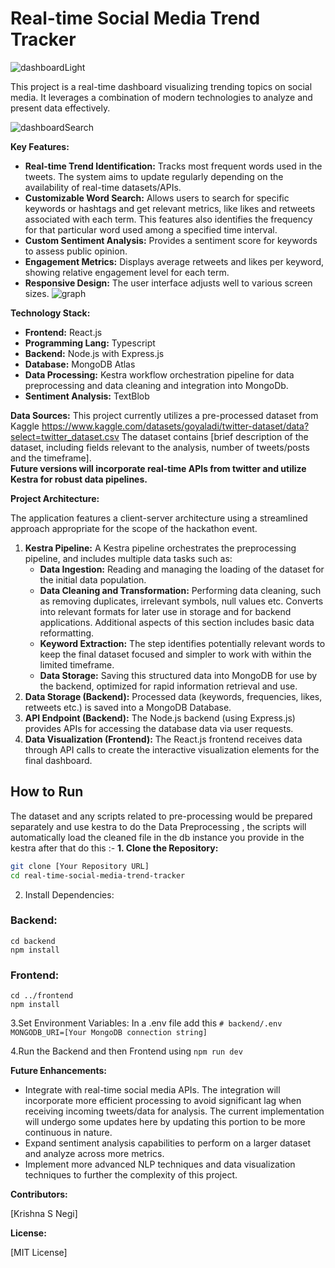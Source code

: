 # Real-time Social Media Trend Tracker 

![dashboardLight](https://github.com/user-attachments/assets/b2972b81-201c-43e6-98f4-da5785b700fc)


This project is a real-time dashboard visualizing trending topics on social media. It leverages a combination of modern technologies to analyze and present data effectively.  

![dashboardSearch](https://github.com/user-attachments/assets/1f31c35d-6c65-4dad-bc37-6345e1512b9e)

**Key Features:**

* **Real-time Trend Identification:** Tracks most frequent words used in the tweets. The system aims to update regularly depending on the availability of real-time datasets/APIs.
* **Customizable Word Search:** Allows users to search for specific keywords or hashtags and get relevant metrics, like likes and retweets associated with each term.  This features also identifies the frequency for that particular word used among a specified time interval. 
* **Custom Sentiment Analysis:** Provides a sentiment score for keywords to assess public opinion.
* **Engagement Metrics:** Displays average retweets and likes per keyword, showing relative engagement level for each term.
* **Responsive Design:** The user interface adjusts well to various screen sizes.
![graph](https://github.com/user-attachments/assets/aff266ba-6fa2-49fe-acf9-7e2014f13e00)

**Technology Stack:**

* **Frontend:** React.js
* **Programming Lang:** Typescript
* **Backend:** Node.js with Express.js
* **Database:** MongoDB Atlas
* **Data Processing:** Kestra workflow orchestration pipeline for data preprocessing and data cleaning and integration into MongoDb.
* **Sentiment Analysis:** TextBlob


**Data Sources:**
This project currently utilizes a pre-processed dataset from Kaggle https://www.kaggle.com/datasets/goyaladi/twitter-dataset/data?select=twitter_dataset.csv
The dataset contains [brief description of the dataset, including fields relevant to the analysis, number of tweets/posts and the timeframe].  
**Future versions will incorporate real-time APIs from twitter and utilize Kestra for robust data pipelines.**

**Project Architecture:**

The application features a client-server architecture using a streamlined approach appropriate for the scope of the hackathon event. 

1. **Kestra Pipeline:** A Kestra pipeline orchestrates the preprocessing pipeline, and includes multiple data tasks such as:
     * **Data Ingestion:** Reading and managing the loading of the dataset for the initial data population.
     * **Data Cleaning and Transformation:**  Performing data cleaning, such as removing duplicates, irrelevant symbols, null values etc.   Converts into relevant formats for later use in storage and for backend applications.  Additional aspects of this section includes basic data reformatting.
     * **Keyword Extraction:** The step identifies potentially relevant words to keep the final dataset focused and simpler to work with within the limited timeframe.
     * **Data Storage:** Saving this structured data into MongoDB for use by the backend, optimized for rapid information retrieval and use.
2. **Data Storage (Backend):** Processed data (keywords, frequencies, likes, retweets etc.) is saved into a MongoDB Database.
3. **API Endpoint (Backend):** The Node.js backend (using Express.js) provides APIs for accessing the database data via user requests. 
4. **Data Visualization (Frontend):**  The React.js frontend receives data through API calls to create the interactive visualization elements for the final dashboard. 

## How to Run
The dataset and any scripts related to pre-processing would be prepared separately and use kestra to do the Data Preprocessing , the scripts will automatically load the cleaned file in the db instance you provide in the kestra after that do this :-
**1. Clone the Repository:**

```bash
git clone [Your Repository URL]
cd real-time-social-media-trend-tracker
```
2. Install Dependencies:

 ### Backend:
```
cd backend
npm install
```

### Frontend:
```
cd ../frontend
npm install
```
3.Set Environment Variables:
In a .env file add this ```# backend/.env
MONGODB_URI=[Your MongoDB connection string]```

4.Run the Backend and then Frontend using ``` npm run dev ```

**Future Enhancements:**

* Integrate with real-time social media APIs. The integration will incorporate more efficient processing to avoid significant lag when receiving incoming tweets/data for analysis. The current implementation will undergo some updates here by updating this portion to be more continuous in nature.
* Expand sentiment analysis capabilities to perform on a larger dataset and analyze across more metrics.
* Implement more advanced NLP techniques and data visualization techniques to further the complexity of this project.

**Contributors:**

[Krishna S Negi]


**License:**

[MIT License]
